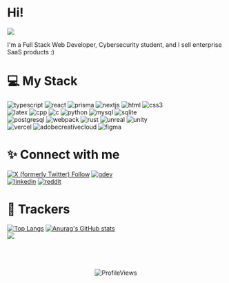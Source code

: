 # Hi!
![](https://hit.yhype.me/github/profile?account_id=73338755)

I'm a Full Stack Web Developer, Cybersecurity student, and I sell enterprise SaaS products :)<br>

# 💻 My Stack

![typescript](https://img.shields.io/badge/TypeScript-000000?style=for-the-badge&logo=TypeScript&logoColor=#3178C6) 
![react](https://img.shields.io/badge/React-000000?style=for-the-badge&logo=React&logoColor=#61DAFB) 
![prisma](https://img.shields.io/badge/Prisma-2D3748?style=for-the-badge&logo=Prisma&logoColor=#FFFFFF)
![nextjs](https://img.shields.io/badge/Next.js-000000?style=for-the-badge&logo=Next.js&logoColor=#FFFFFF)
![html](https://img.shields.io/badge/HTML-000000?style=for-the-badge&logo=HTML5&logoColor=#E34F26)
![css3](https://img.shields.io/badge/CSS-1572B6?style=for-the-badge&logo=CSS3&logoColor=#FFFFFF)<br>
![latex](https://img.shields.io/badge/LaTeX-008080?style=for-the-badge&logo=LaTeX&logoColor=#4169D1)
![cpp](https://img.shields.io/badge/C++-000000?style=for-the-badge&logo=CPlusPlus&logoColor=#A8B9CC)
![c](https://img.shields.io/badge/-000000?style=for-the-badge&logo=C&logoColor=#A8B9CC)
![python](https://img.shields.io/badge/Python-000000?style=for-the-badge&logo=Python&logoColor=#3776AB)
![mysql](https://img.shields.io/badge/MySQL-000000?style=for-the-badge&logo=MySQL&logoColor=#4479A1)
![sqlite](https://img.shields.io/badge/SQLite-000000?style=for-the-badge&logo=SQLite&logoColor=#4479A1)<br>
![postgresql](https://img.shields.io/badge/PostgreSQL-000000?style=for-the-badge&logo=PostgreSQL&logoColor=#4169D1)
![webpack](https://img.shields.io/badge/Webpack-000000?style=for-the-badge&logo=Webpack&logoColor=#4169D1)
![rust](https://img.shields.io/badge/Rust-000000?style=for-the-badge&logo=Rust&logoColor=#4169D1)
![unreal](https://img.shields.io/badge/Unreal%20Engine-0E1128?style=for-the-badge&logo=UnrealEngine&logoColor=#4169D1)
![unity](https://img.shields.io/badge/Unity-000000?style=for-the-badge&logo=Unity&logoColor=#4169D1)<br>
![vercel](https://img.shields.io/badge/Vercel-000000?style=for-the-badge&logo=Vercel&logoColor=#4169D1)
![adobecreativecloud](https://img.shields.io/badge/Adobe%20Creative%20Cloud-DA1F26?style=for-the-badge&logo=AdobeCreativeCloud&logoColor=#4169D1)
![figma](https://img.shields.io/badge/Figma-000000?style=for-the-badge&logo=Figma&logoColor=#4169D1)





# ✨ Connect with me

[![X (formerly Twitter) Follow](https://img.shields.io/twitter/follow/Draco1js?style=for-the-badge&logo=x)](https://x.com/Draco1js)
[![gdev](https://img.shields.io/badge/Google%20%20Developers-555?style=for-the-badge&logo=GoogleCloud&logoColor=#FFFFFF)](https://g.dev/draco)<br>
[![linkedin](https://img.shields.io/badge/LinkedIn-0A66C2?style=for-the-badge&logo=linkedin&logoColor=#FFFFFF)](https://linkedin.com/in/aayansultan)
[![reddit](https://img.shields.io/reddit/user-karma/combined/Blockque?style=for-the-badge)](https://reddit.com/u/Blockque)

# 🧭 Trackers

[![Top Langs](https://github-readme-stats-endpoint-d1js-git-main-draco1js-projects.vercel.app/api/top-langs/?username=Draco1js&theme=tokyonight&show_icons=true&layout=donut-vertical)](https://github.com/Draco1js/)
[![Anurag's GitHub stats](https://github-readme-stats-endpoint-d1js-git-main-draco1js-projects.vercel.app/api?username=Draco1js&theme=tokyonight&show_icons=true&rank_icon=github)](https://github.com/Draco1js)<br>
[![](https://discord.c99.nl/widget/theme-2/427435240093646849.png)](https://discord.com/users/427435240093646849)<br>
#
<br>
<p align="center"> <img src="https://komarev.com/ghpvc/?username=Draco1js&label=Profile%20views&color=0e75b6&style=for-the-badge" alt="ProfileViews" /> </p>
<h1></h1>
